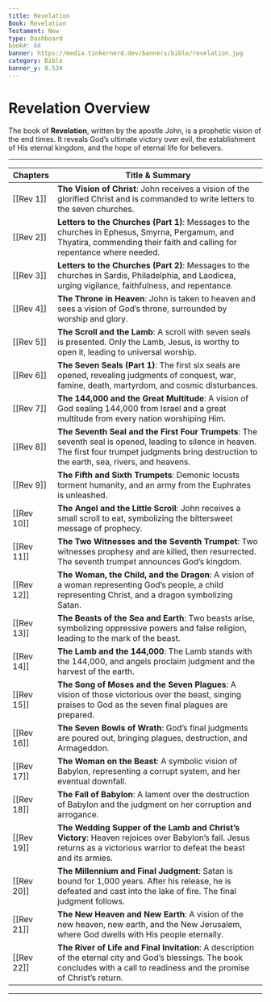 ```yaml
---
title: Revelation
Book: Revelation
Testament: New
type: Dashboard
book#: 66
banner: https://media.tinkernerd.dev/banners/bible/revelation.jpg
category: Bible
banner_y: 0.534
---
```



# Revelation Overview

The book of **Revelation**, written by the apostle John, is a prophetic vision of the end times. It reveals God’s ultimate victory over evil, the establishment of His eternal kingdom, and the hope of eternal life for believers.

---

| Chapters | Title & Summary |
|----------|-----------------|
| [[Rev 1]]| **The Vision of Christ**: John receives a vision of the glorified Christ and is commanded to write letters to the seven churches. |
| [[Rev 2]] | **Letters to the Churches (Part 1)**: Messages to the churches in Ephesus, Smyrna, Pergamum, and Thyatira, commending their faith and calling for repentance where needed. |
| [[Rev 3]] | **Letters to the Churches (Part 2)**: Messages to the churches in Sardis, Philadelphia, and Laodicea, urging vigilance, faithfulness, and repentance. |
| [[Rev 4]] | **The Throne in Heaven**: John is taken to heaven and sees a vision of God’s throne, surrounded by worship and glory. |
| [[Rev 5]] | **The Scroll and the Lamb**: A scroll with seven seals is presented. Only the Lamb, Jesus, is worthy to open it, leading to universal worship. |
| [[Rev 6]] | **The Seven Seals (Part 1)**: The first six seals are opened, revealing judgments of conquest, war, famine, death, martyrdom, and cosmic disturbances. |
| [[Rev 7]] | **The 144,000 and the Great Multitude**: A vision of God sealing 144,000 from Israel and a great multitude from every nation worshiping Him. |
| [[Rev 8]] | **The Seventh Seal and the First Four Trumpets**: The seventh seal is opened, leading to silence in heaven. The first four trumpet judgments bring destruction to the earth, sea, rivers, and heavens. |
| [[Rev 9]] | **The Fifth and Sixth Trumpets**: Demonic locusts torment humanity, and an army from the Euphrates is unleashed. |
| [[Rev 10]] | **The Angel and the Little Scroll**: John receives a small scroll to eat, symbolizing the bittersweet message of prophecy. |
| [[Rev 11]] | **The Two Witnesses and the Seventh Trumpet**: Two witnesses prophesy and are killed, then resurrected. The seventh trumpet announces God’s kingdom. |
| [[Rev 12]] | **The Woman, the Child, and the Dragon**: A vision of a woman representing God’s people, a child representing Christ, and a dragon symbolizing Satan. |
| [[Rev 13]] | **The Beasts of the Sea and Earth**: Two beasts arise, symbolizing oppressive powers and false religion, leading to the mark of the beast. |
| [[Rev 14]] | **The Lamb and the 144,000**: The Lamb stands with the 144,000, and angels proclaim judgment and the harvest of the earth. |
| [[Rev 15]] | **The Song of Moses and the Seven Plagues**: A vision of those victorious over the beast, singing praises to God as the seven final plagues are prepared. |
| [[Rev 16]] | **The Seven Bowls of Wrath**: God’s final judgments are poured out, bringing plagues, destruction, and Armageddon. |
| [[Rev 17]] | **The Woman on the Beast**: A symbolic vision of Babylon, representing a corrupt system, and her eventual downfall. |
| [[Rev 18]] | **The Fall of Babylon**: A lament over the destruction of Babylon and the judgment on her corruption and arrogance. |
| [[Rev 19]] | **The Wedding Supper of the Lamb and Christ’s Victory**: Heaven rejoices over Babylon’s fall. Jesus returns as a victorious warrior to defeat the beast and its armies. |
| [[Rev 20]] | **The Millennium and Final Judgment**: Satan is bound for 1,000 years. After his release, he is defeated and cast into the lake of fire. The final judgment follows. |
| [[Rev 21]] | **The New Heaven and New Earth**: A vision of the new heaven, new earth, and the New Jerusalem, where God dwells with His people eternally. |
| [[Rev 22]] | **The River of Life and Final Invitation**: A description of the eternal city and God’s blessings. The book concludes with a call to readiness and the promise of Christ’s return. |

---
